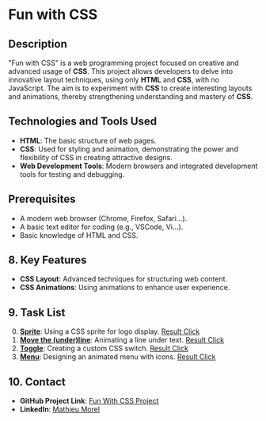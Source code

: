 # **Fun with CSS**

## Description
"Fun with CSS" is a web programming project focused on creative and advanced usage of **CSS**. This project allows developers to delve into innovative layout techniques, using only **HTML** and **CSS**, with no JavaScript. The aim is to experiment with **CSS** to create interesting layouts and animations, thereby strengthening understanding and mastery of **CSS**.

## Technologies and Tools Used
- **HTML**: The basic structure of web pages.
- **CSS**: Used for styling and animation, demonstrating the power and flexibility of CSS in creating attractive designs.
- **Web Development Tools**: Modern browsers and integrated development tools for testing and debugging.

## Prerequisites
- A modern web browser (Chrome, Firefox, Safari...).
- A basic text editor for coding (e.g., VSCode, Vi...).
- Basic knowledge of HTML and CSS.

## 8. Key Features
- **CSS Layout**: Advanced techniques for structuring web content.
- **CSS Animations**: Using animations to enhance user experience.

## 9. Task List
0. [**Sprite**](https://github.com/MathieuMorel62/holbertonschool-Fun-with-CSS/blob/main/0-styles.css): Using a CSS sprite for logo display. [Result Click](https://mathieumorel62.github.io/holbertonschool-Fun-with-CSS/0-index.html)
1. [**Move the (under)line**](https://github.com/MathieuMorel62/holbertonschool-Fun-with-CSS/blob/main/1-styles.css): Animating a line under text. [Result Click](https://mathieumorel62.github.io/holbertonschool-Fun-with-CSS/1-index.html)
2. [**Toggle**](https://github.com/MathieuMorel62/holbertonschool-Fun-with-CSS/blob/main/2-styles.css): Creating a custom CSS switch. [Result Click](https://mathieumorel62.github.io/holbertonschool-Fun-with-CSS/2-index.html)
3. [**Menu**](https://github.com/MathieuMorel62/holbertonschool-Fun-with-CSS/blob/main/3-styles.css): Designing an animated menu with icons. [Result Click](https://mathieumorel62.github.io/holbertonschool-Fun-with-CSS/3-index.html)

## 10. Contact
- **GitHub Project Link**: [Fun With CSS Project](https://github.com/MathieuMorel62/holbertonschool-Fun-with-CSS)
- **LinkedIn**: [Mathieu Morel](https://www.linkedin.com/in/mathieu-morel-9ab457261/)
